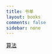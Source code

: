```yaml
---
title: 书单
layout: books
comments: false
sidebar: none
---
```


[算法](https://book.douban.com/subject/10432347/)

